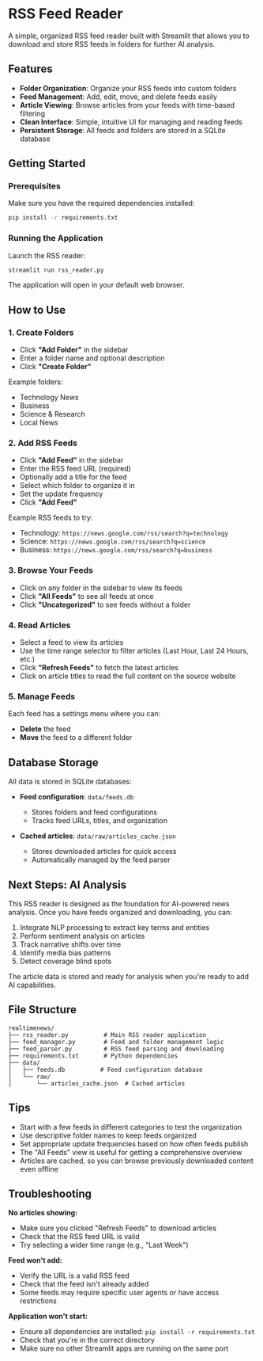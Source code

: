# RSS Feed Reader

A simple, organized RSS feed reader built with Streamlit that allows you to download and store RSS feeds in folders for further AI analysis.

## Features

- **Folder Organization**: Organize your RSS feeds into custom folders
- **Feed Management**: Add, edit, move, and delete feeds easily
- **Article Viewing**: Browse articles from your feeds with time-based filtering
- **Clean Interface**: Simple, intuitive UI for managing and reading feeds
- **Persistent Storage**: All feeds and folders are stored in a SQLite database

## Getting Started

### Prerequisites

Make sure you have the required dependencies installed:

```bash
pip install -r requirements.txt
```

### Running the Application

Launch the RSS reader:

```bash
streamlit run rss_reader.py
```

The application will open in your default web browser.

## How to Use

### 1. Create Folders

- Click **"Add Folder"** in the sidebar
- Enter a folder name and optional description
- Click **"Create Folder"**

Example folders:
- Technology News
- Business
- Science & Research
- Local News

### 2. Add RSS Feeds

- Click **"Add Feed"** in the sidebar
- Enter the RSS feed URL (required)
- Optionally add a title for the feed
- Select which folder to organize it in
- Set the update frequency
- Click **"Add Feed"**

Example RSS feeds to try:
- Technology: `https://news.google.com/rss/search?q=technology`
- Science: `https://news.google.com/rss/search?q=science`
- Business: `https://news.google.com/rss/search?q=business`

### 3. Browse Your Feeds

- Click on any folder in the sidebar to view its feeds
- Click **"All Feeds"** to see all feeds at once
- Click **"Uncategorized"** to see feeds without a folder

### 4. Read Articles

- Select a feed to view its articles
- Use the time range selector to filter articles (Last Hour, Last 24 Hours, etc.)
- Click **"Refresh Feeds"** to fetch the latest articles
- Click on article titles to read the full content on the source website

### 5. Manage Feeds

Each feed has a settings menu where you can:
- **Delete** the feed
- **Move** the feed to a different folder

## Database Storage

All data is stored in SQLite databases:

- **Feed configuration**: `data/feeds.db`
  - Stores folders and feed configurations
  - Tracks feed URLs, titles, and organization

- **Cached articles**: `data/raw/articles_cache.json`
  - Stores downloaded articles for quick access
  - Automatically managed by the feed parser

## Next Steps: AI Analysis

This RSS reader is designed as the foundation for AI-powered news analysis. Once you have feeds organized and downloading, you can:

1. Integrate NLP processing to extract key terms and entities
2. Perform sentiment analysis on articles
3. Track narrative shifts over time
4. Identify media bias patterns
5. Detect coverage blind spots

The article data is stored and ready for analysis when you're ready to add AI capabilities.

## File Structure

```
realtimenews/
├── rss_reader.py          # Main RSS reader application
├── feed_manager.py        # Feed and folder management logic
├── feed_parser.py         # RSS feed parsing and downloading
├── requirements.txt       # Python dependencies
├── data/
│   ├── feeds.db          # Feed configuration database
│   └── raw/
│       └── articles_cache.json  # Cached articles
```

## Tips

- Start with a few feeds in different categories to test the organization
- Use descriptive folder names to keep feeds organized
- Set appropriate update frequencies based on how often feeds publish
- The "All Feeds" view is useful for getting a comprehensive overview
- Articles are cached, so you can browse previously downloaded content even offline

## Troubleshooting

**No articles showing:**
- Make sure you clicked "Refresh Feeds" to download articles
- Check that the RSS feed URL is valid
- Try selecting a wider time range (e.g., "Last Week")

**Feed won't add:**
- Verify the URL is a valid RSS feed
- Check that the feed isn't already added
- Some feeds may require specific user agents or have access restrictions

**Application won't start:**
- Ensure all dependencies are installed: `pip install -r requirements.txt`
- Check that you're in the correct directory
- Make sure no other Streamlit apps are running on the same port
